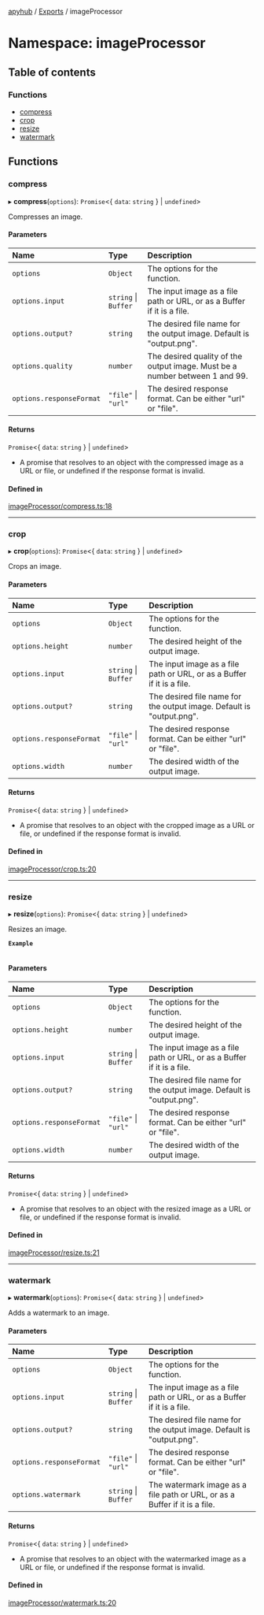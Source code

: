 [apyhub](../README.md) / [Exports](../modules.md) / imageProcessor

# Namespace: imageProcessor

## Table of contents

### Functions

- [compress](imageProcessor.md#compress)
- [crop](imageProcessor.md#crop)
- [resize](imageProcessor.md#resize)
- [watermark](imageProcessor.md#watermark)

## Functions

### compress

▸ **compress**(`options`): `Promise`<{ `data`: `string`  } \| `undefined`\>

Compresses an image.

#### Parameters

| Name | Type | Description |
| :------ | :------ | :------ |
| `options` | `Object` | The options for the function. |
| `options.input` | `string` \| `Buffer` | The input image as a file path or URL, or as a Buffer if it is a file. |
| `options.output?` | `string` | The desired file name for the output image. Default is "output.png". |
| `options.quality` | `number` | The desired quality of the output image. Must be a number between 1 and 99. |
| `options.responseFormat` | ``"file"`` \| ``"url"`` | The desired response format. Can be either "url" or "file". |

#### Returns

`Promise`<{ `data`: `string`  } \| `undefined`\>

- A promise that resolves to an object with the compressed image as a URL or file, or undefined if the response format is invalid.

#### Defined in

[imageProcessor/compress.ts:18](https://github.com/apyhub/apyhub.js/blob/63910fc/src/imageProcessor/compress.ts#L18)

___

### crop

▸ **crop**(`options`): `Promise`<{ `data`: `string`  } \| `undefined`\>

Crops an image.

#### Parameters

| Name | Type | Description |
| :------ | :------ | :------ |
| `options` | `Object` | The options for the function. |
| `options.height` | `number` | The desired height of the output image. |
| `options.input` | `string` \| `Buffer` | The input image as a file path or URL, or as a Buffer if it is a file. |
| `options.output?` | `string` | The desired file name for the output image. Default is "output.png". |
| `options.responseFormat` | ``"file"`` \| ``"url"`` | The desired response format. Can be either "url" or "file". |
| `options.width` | `number` | The desired width of the output image. |

#### Returns

`Promise`<{ `data`: `string`  } \| `undefined`\>

- A promise that resolves to an object with the cropped image as a URL or file, or undefined if the response format is invalid.

#### Defined in

[imageProcessor/crop.ts:20](https://github.com/apyhub/apyhub.js/blob/63910fc/src/imageProcessor/crop.ts#L20)

___

### resize

▸ **resize**(`options`): `Promise`<{ `data`: `string`  } \| `undefined`\>

Resizes an image.

**`Example`**

```ts

```

#### Parameters

| Name | Type | Description |
| :------ | :------ | :------ |
| `options` | `Object` | The options for the function. |
| `options.height` | `number` | The desired height of the output image. |
| `options.input` | `string` \| `Buffer` | The input image as a file path or URL, or as a Buffer if it is a file. |
| `options.output?` | `string` | The desired file name for the output image. Default is "output.png". |
| `options.responseFormat` | ``"file"`` \| ``"url"`` | The desired response format. Can be either "url" or "file". |
| `options.width` | `number` | The desired width of the output image. |

#### Returns

`Promise`<{ `data`: `string`  } \| `undefined`\>

- A promise that resolves to an object with the resized image as a URL or file, or undefined if the response format is invalid.

#### Defined in

[imageProcessor/resize.ts:21](https://github.com/apyhub/apyhub.js/blob/63910fc/src/imageProcessor/resize.ts#L21)

___

### watermark

▸ **watermark**(`options`): `Promise`<{ `data`: `string`  } \| `undefined`\>

Adds a watermark to an image.

#### Parameters

| Name | Type | Description |
| :------ | :------ | :------ |
| `options` | `Object` | The options for the function. |
| `options.input` | `string` \| `Buffer` | The input image as a file path or URL, or as a Buffer if it is a file. |
| `options.output?` | `string` | The desired file name for the output image. Default is "output.png". |
| `options.responseFormat` | ``"file"`` \| ``"url"`` | The desired response format. Can be either "url" or "file". |
| `options.watermark` | `string` \| `Buffer` | The watermark image as a file path or URL, or as a Buffer if it is a file. |

#### Returns

`Promise`<{ `data`: `string`  } \| `undefined`\>

- A promise that resolves to an object with the watermarked image as a URL or file, or undefined if the response format is invalid.

#### Defined in

[imageProcessor/watermark.ts:20](https://github.com/apyhub/apyhub.js/blob/63910fc/src/imageProcessor/watermark.ts#L20)
